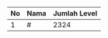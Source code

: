 | No | Nama            | Jumlah Level |
|----|-----------------|--------------|
| 1  | #    |    2324        |
